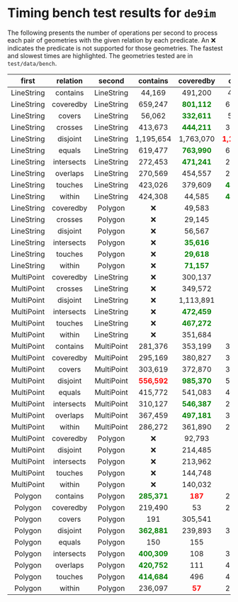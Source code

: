 # Timing bench test results for `de9im`

The following presents the number of operations per second to process each
pair of geometries with the given relation by each predicate. An :x:
indicates the predicate is not supported for those geometries. The fastest
and slowest times are highlighted. The geometries tested are in
`test/data/bench`.

<!--lint disable maximum-line-length-->
| first | relation | second | contains | coveredby | covers | crosses | disjoint | equals | intersects | overlaps | touches | within |
|:-----:|:--------:|:------:|:--------:|:---------:|:------:|:-------:|:--------:|:------:|:----------:|:--------:|:-------:|:------:|
| LineString | contains | LineString | 44,169 | 491,200 | 44,210 | 48,136 | 46,871 | 428,754 | 46,482 | <span style="color:red">**16,088**</span> | 32,246 | <span style="color:green">**491,281**</span> |
| LineString | coveredby | LineString | 659,247 | <span style="color:green">**801,112**</span> | 604,411 | 59,241 | 62,227 | 327,589 | 71,260 | 788,965 | <span style="color:red">**50,526**</span> | 799,497 |
| LineString | covers | LineString | 56,062 | <span style="color:green">**332,611**</span> | 56,097 | 93,098 | 90,484 | 286,708 | 90,193 | <span style="color:red">**18,945**</span> | 50,419 | 305,879 |
| LineString | crosses | LineString | 413,673 | <span style="color:green">**444,211**</span> | 396,629 | 14,798 | 14,761 | 402,621 | 15,212 | <span style="color:red">**9,730**</span> | 75,594 | 434,681 |
| LineString | disjoint | LineString | 1,195,654 | 1,763,070 | <span style="color:red">**1,159,763**</span> | 1,817,881 | 1,210,980 | 1,240,754 | 1,870,887 | 1,847,829 | 1,856,578 | <span style="color:green">**1,878,065**</span> |
| LineString | equals | LineString | 619,477 | <span style="color:green">**763,990**</span> | 625,824 | 63,915 | <span style="color:red">**63,797**</span> | 327,089 | 64,116 | 756,953 | 80,428 | 756,008 |
| LineString | intersects | LineString | 272,453 | <span style="color:green">**471,241**</span> | 283,671 | 45,381 | 43,926 | 416,958 | 44,518 | <span style="color:red">**12,201**</span> | 35,603 | 459,026 |
| LineString | overlaps | LineString | 270,569 | 454,557 | 268,580 | 37,100 | 33,225 | 390,946 | 37,962 | <span style="color:red">**10,355**</span> | 27,177 | <span style="color:green">**462,470**</span> |
| LineString | touches | LineString | 423,026 | 379,609 | <span style="color:green">**430,091**</span> | 53,385 | 57,209 | 345,520 | 58,919 | <span style="color:red">**41,846**</span> | 48,777 | 375,286 |
| LineString | within | LineString | 424,308 | 44,585 | <span style="color:green">**430,166**</span> | 49,865 | 49,201 | 39,215 | 50,009 | <span style="color:red">**25,598**</span> | 34,428 | 44,077 |
| LineString | coveredby | Polygon | :x: | 49,583 | :x: | 42,786 | 15,431 | :x: | <span style="color:red">**15,303**</span> | :x: | <span style="color:green">**56,295**</span> | 42,109 |
| LineString | crosses | Polygon | :x: | 29,145 | :x: | 27,713 | 16,631 | :x: | <span style="color:red">**16,580**</span> | :x: | <span style="color:green">**29,870**</span> | 29,201 |
| LineString | disjoint | Polygon | :x: | 56,567 | :x: | 42,930 | 14,314 | :x: | <span style="color:red">**14,051**</span> | :x: | 27,291 | <span style="color:green">**56,721**</span> |
| LineString | intersects | Polygon | :x: | <span style="color:green">**35,616**</span> | :x: | 29,823 | <span style="color:red">**13,904**</span> | :x: | 13,914 | :x: | 32,649 | 35,069 |
| LineString | touches | Polygon | :x: | <span style="color:green">**29,618**</span> | :x: | 28,797 | <span style="color:red">**12,502**</span> | :x: | 12,515 | :x: | 25,763 | 29,548 |
| LineString | within | Polygon | :x: | <span style="color:green">**71,157**</span> | :x: | 56,313 | <span style="color:red">**15,913**</span> | :x: | 16,000 | :x: | 67,338 | 57,131 |
| MultiPoint | coveredby | LineString | :x: | 300,137 | :x: | <span style="color:red">**190,506**</span> | 364,405 | :x: | <span style="color:green">**460,822**</span> | :x: | 352,163 | 194,850 |
| MultiPoint | crosses | LineString | :x: | 349,572 | :x: | <span style="color:red">**252,761**</span> | 356,264 | :x: | 445,004 | :x: | <span style="color:green">**458,659**</span> | 352,162 |
| MultiPoint | disjoint | LineString | :x: | 1,113,891 | :x: | 1,040,519 | <span style="color:red">**626,844**</span> | :x: | 1,045,568 | :x: | 1,086,855 | <span style="color:green">**1,119,452**</span> |
| MultiPoint | intersects | LineString | :x: | <span style="color:green">**472,459**</span> | :x: | 293,622 | 254,582 | :x: | 296,277 | :x: | <span style="color:red">**172,893**</span> | 465,178 |
| MultiPoint | touches | LineString | :x: | <span style="color:green">**467,272**</span> | :x: | 293,511 | 256,039 | :x: | 298,818 | :x: | <span style="color:red">**171,793**</span> | 463,885 |
| MultiPoint | within | LineString | :x: | 351,684 | :x: | 259,671 | 380,512 | :x: | 461,112 | :x: | <span style="color:green">**470,963**</span> | <span style="color:red">**251,440**</span> |
| MultiPoint | contains | MultiPoint | 281,376 | 353,199 | 318,561 | :x: | 386,068 | <span style="color:red">**156,165**</span> | <span style="color:green">**551,060**</span> | 301,074 | :x: | 393,067 |
| MultiPoint | coveredby | MultiPoint | 295,169 | 380,827 | 305,074 | :x: | 396,061 | <span style="color:red">**152,012**</span> | <span style="color:green">**544,725**</span> | 294,572 | :x: | 391,302 |
| MultiPoint | covers | MultiPoint | 303,619 | 372,870 | 300,767 | :x: | 394,641 | <span style="color:red">**152,164**</span> | <span style="color:green">**536,889**</span> | 295,130 | :x: | 389,448 |
| MultiPoint | disjoint | MultiPoint | <span style="color:red">**556,592**</span> | <span style="color:green">**985,370**</span> | 565,456 | :x: | 576,834 | 581,375 | 966,378 | 976,434 | :x: | 962,441 |
| MultiPoint | equals | MultiPoint | 415,772 | 541,083 | 407,372 | :x: | 464,682 | <span style="color:red">**210,241**</span> | <span style="color:green">**646,881**</span> | 414,359 | :x: | 537,355 |
| MultiPoint | intersects | MultiPoint | 310,127 | <span style="color:green">**546,387**</span> | 293,110 | :x: | 322,067 | 368,676 | 422,143 | <span style="color:red">**208,771**</span> | :x: | 513,146 |
| MultiPoint | overlaps | MultiPoint | 367,459 | <span style="color:green">**497,181**</span> | 363,194 | :x: | 318,906 | 362,705 | 407,270 | <span style="color:red">**242,126**</span> | :x: | 492,442 |
| MultiPoint | within | MultiPoint | 286,272 | 361,890 | 280,655 | :x: | 371,111 | <span style="color:red">**129,921**</span> | <span style="color:green">**481,339**</span> | 214,579 | :x: | 317,229 |
| MultiPoint | coveredby | Polygon | :x: | 92,793 | :x: | <span style="color:red">**66,995**</span> | 192,061 | :x: | <span style="color:green">**222,200**</span> | :x: | 221,383 | 77,139 |
| MultiPoint | disjoint | Polygon | :x: | 214,485 | :x: | 103,435 | 97,357 | :x: | 103,277 | :x: | <span style="color:red">**55,003**</span> | <span style="color:green">**220,994**</span> |
| MultiPoint | intersects | Polygon | :x: | 213,962 | :x: | <span style="color:red">**75,638**</span> | 128,518 | :x: | 139,044 | :x: | 102,893 | <span style="color:green">**217,789**</span> |
| MultiPoint | touches | Polygon | :x: | 144,748 | :x: | 144,653 | 204,792 | :x: | <span style="color:green">**227,447**</span> | :x: | 98,939 | <span style="color:red">**78,792**</span> |
| MultiPoint | within | Polygon | :x: | 140,032 | :x: | <span style="color:red">**98,817**</span> | 203,930 | :x: | <span style="color:green">**233,284**</span> | :x: | 231,144 | 101,114 |
| Polygon | contains | Polygon | <span style="color:green">**285,371**</span> | <span style="color:red">**187**</span> | 280,372 | :x: | 41,967 | 191 | 43,133 | 195 | 191 | 195 |
| Polygon | coveredby | Polygon | 219,490 | 53 | 218,634 | :x: | 53 | <span style="color:red">**53**</span> | 54 | 53 | <span style="color:green">**226,625**</span> | 53 |
| Polygon | covers | Polygon | 191 | 305,541 | 191 | :x: | 33,808 | 291,912 | 34,343 | <span style="color:red">**125**</span> | 336 | <span style="color:green">**310,215**</span> |
| Polygon | disjoint | Polygon | <span style="color:green">**362,881**</span> | 239,893 | 354,385 | :x: | <span style="color:red">**12,200**</span> | 222,793 | 12,579 | 40,085 | 12,986 | 248,739 |
| Polygon | equals | Polygon | 150 | 155 | 149 | :x: | 32,878 | <span style="color:red">**81**</span> | <span style="color:green">**39,396**</span> | 172 | 161 | 165 |
| Polygon | intersects | Polygon | <span style="color:green">**400,309**</span> | 108 | 397,768 | :x: | 13,449 | 109 | 12,683 | <span style="color:red">**75**</span> | 273,066 | 116 |
| Polygon | overlaps | Polygon | <span style="color:green">**420,752**</span> | 111 | 413,050 | :x: | 13,634 | 115 | 13,720 | <span style="color:red">**76**</span> | 275,597 | 115 |
| Polygon | touches | Polygon | <span style="color:green">**414,684**</span> | 496 | 409,453 | :x: | 40,679 | 496 | 41,321 | 496 | 470 | <span style="color:red">**460**</span> |
| Polygon | within | Polygon | 236,097 | <span style="color:red">**57**</span> | 235,829 | :x: | 57 | 57 | 57 | 57 | <span style="color:green">**241,246**</span> | 57 |

<!--lint enable maximum-line-length-->
